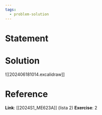```yaml
---
tags:
  - problem-solution
---
```

# Statement 


# Solution
![[202406181014.excalidraw]]

# Reference
**Link**: [[2024S1_ME623A]] (lista 2)
**Exercise**: 2